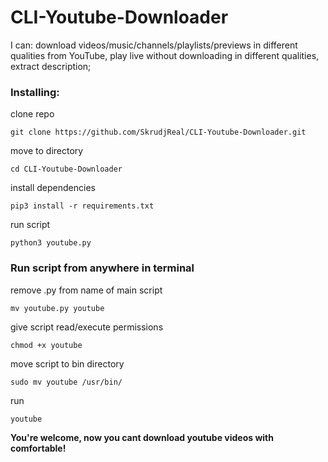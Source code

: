 # CLI-Youtube-Downloader

I can: download videos/music/channels/playlists/previews in different qualities from YouTube, play live without downloading in different qualities, extract description;

### **Installing:**

clone repo

`git clone https://github.com/SkrudjReal/CLI-Youtube-Downloader.git`

move to directory

`cd CLI-Youtube-Downloader`

install dependencies 

`pip3 install -r requirements.txt`

run script

`python3 youtube.py`



### **Run script from anywhere in terminal**

remove .py from name of main script

`mv youtube.py youtube`

give script read/execute permissions

`chmod +x youtube`

move script to bin directory

`sudo mv youtube /usr/bin/`

run

`youtube`


**You're welcome, now you cant download youtube videos with comfortable!**
